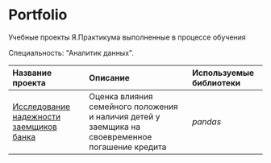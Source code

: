 # Portfolio
Учебные проекты Я.Практикума выполненные в процессе обучения <br>

Специальность: "Аналитик данных".

| Название проекта | Описание | Используемые библиотеки | 
| :---------------------- | :---------------------- | :---------------------- |
| [Исследование надежности заемщиков банка](https://github.com/Bambr68/Portfolio/tree/main/01-creditors) |Оценка влияния семейного положения и наличия детей у заемщика на своевременное погашение кредита | *pandas* |
